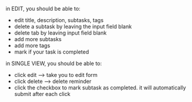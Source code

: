 in EDIT, you should be able to: 
- edit title, description, subtasks, tags
- delete a subtask by leaving the input field blank
- delete tab by leaving input field blank
- add more subtasks
- add more tags
- mark if your task is completed


in SINGLE VIEW, you should be able to:
- click edit --> take you to edit form
- click delete --> delete reminder
- click the checkbox to mark subtask as completed. it will automatically submit after each click


